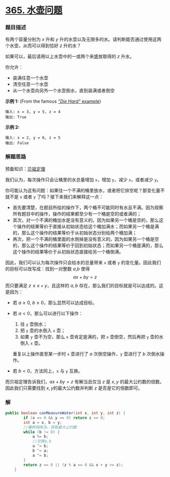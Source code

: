# [365. 水壶问题](https://leetcode-cn.com/problems/water-and-jug-problem/)

### 题目描述

有两个容量分别为 *x* 升和 *y* 升的水壶以及无限多的水。请判断能否通过使用这两个水壶，从而可以得到恰好 *z* 升的水？

如果可以，最后请用以上水壶中的一或两个来盛放取得的 *z* 升水。

你允许：

-   装满任意一个水壶
-   清空任意一个水壶
-   从一个水壶向另外一个水壶倒水，直到装满或者倒空

**示例 1:** (From the famous [*"Die Hard"* example](https://www.youtube.com/watch?v=BVtQNK_ZUJg))

```
输入: x = 3, y = 5, z = 4
输出: True
```

**示例 2:**

```
输入: x = 2, y = 6, z = 5
输出: False
```

### 解题思路

预备知识：[贝祖定理](https://baike.baidu.com/item/裴蜀定理/5186593?fromtitle=贝祖定理&fromid=5185441)

我们认为，每次操作只会让桶里的水总量增加 `x`，增加 `y`，减少 `x`，或者减少 `y`。

你可能认为这有问题：如果往一个不满的桶里放水，或者把它排空呢？那变化量不就不是 `x` 或者 `y` 了吗？接下来我们来解释这一点：

-   首先要清楚，在题目所给的操作下，两个桶不可能同时有水且不满。因为观察所有题目中的操作，操作的结果都至少有一个桶是空的或者满的；
-   其次，对一个不满的桶加水是没有意义的。因为如果另一个桶是空的，那么这个操作的结果等价于直接从初始状态给这个桶加满水；而如果另一个桶是满的，那么这个操作的结果等价于从初始状态分别给两个桶加满；
-   再次，把一个不满的桶里面的水倒掉是没有意义的。因为如果另一个桶是空的，那么这个操作的结果等价于回到初始状态；而如果另一个桶是满的，那么这个操作的结果等价于从初始状态直接给另一个桶倒满。

因此，我们可以认为每次操作只会给水的总量带来 `x` 或者 `y` 的变化量。因此我们的目标可以改写成：找到一对整数 *a*,*b​* 使得
$$
ax+by=z
$$
而只要满足 $z\leq x+y$，且这样的 $a, b$ 存在，那么我们的目标就是可以达成的。这是因为：

-   若 $a\geq 0$, $b\geq 0$，那么显然可以达成目标。

-   若 $a\lt 0$，那么可以进行以下操作：

    1.  往 `y` 壶倒水；
    2.  把 `y` 壶的水倒入 `x` 壶；
    3.  如果 `y` 壶不为空，那么 `x` 壶肯定是满的，把 `x` 壶倒空，然后再把 `y` 壶的水倒入 `x` 壶。

    重复以上操作直至某一步时 `x` 壶进行了 $a$ 次倒空操作，`y` 壶进行了 $b$ 次倒水操作。

-   若 $b\lt 0$，方法同上，`x` 与 `y` 互换。

而贝祖定理告诉我们，$ax+by=z$ 有解当且仅当 $z$ 是 $x, y$ 的最大公约数的倍数。因此我们只需要找到 $x, y$的最大公约数并判断 $z$ 是否是它的倍数即可。

### 解

```java
public boolean canMeasureWater(int x, int y, int z) {
        if (x == 0 && y == 0) return z == 0;
        int a = x, b = y;
        //辗转相除法，获取最大公约数
        while (b != 0) {
            a %= b;
            //交换a,b
            a ^= b;
            b ^= a;
            a ^= b;
        }
        return z == 0 || (z % a == 0 && x + y >= z);
    }
```

